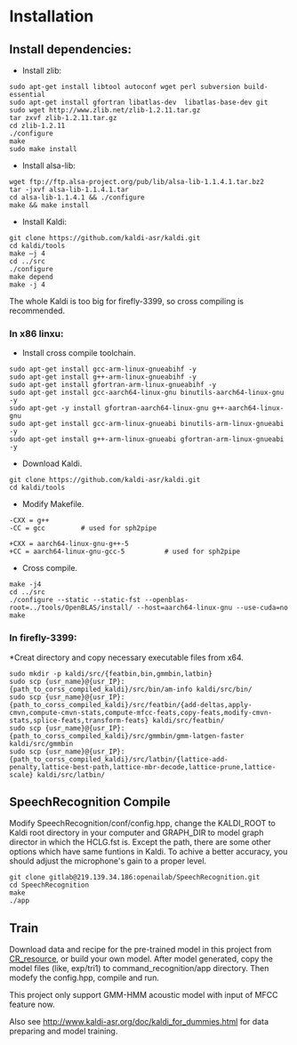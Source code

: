# Installation

## Install dependencies:

* Install zlib:
```
sudo apt-get install libtool autoconf wget perl subversion build-essential 
sudo apt-get install gfortran libatlas-dev  libatlas-base-dev git
sudo wget http://www.zlib.net/zlib-1.2.11.tar.gz
tar zxvf zlib-1.2.11.tar.gz
cd zlib-1.2.11
./configure
make
sudo make install
```
* Install alsa-lib:
```
wget ftp://ftp.alsa-project.org/pub/lib/alsa-lib-1.1.4.1.tar.bz2
tar -jxvf alsa-lib-1.1.4.1.tar
cd alsa-lib-1.1.4.1 && ./configure
make && make install
```

* Install Kaldi:
```
git clone https://github.com/kaldi-asr/kaldi.git
cd kaldi/tools
make –j 4
cd ../src
./configure
make depend
make -j 4
```
The whole Kaldi is too big for firefly-3399, so cross compiling is recommended. 
### In x86 linxu:
* Install cross compile toolchain.
```
sudo apt-get install gcc-arm-linux-gnueabihf -y
sudo apt-get install g++-arm-linux-gnueabihf -y
sudo apt-get install gfortran-arm-linux-gnueabihf -y
sudo apt-get install gcc-aarch64-linux-gnu binutils-aarch64-linux-gnu  -y
sudo apt-get -y install gfortran-aarch64-linux-gnu g++-aarch64-linux-gnu
sudo apt-get install gcc-arm-linux-gnueabi binutils-arm-linux-gnueabi -y
sudo apt-get install g++-arm-linux-gnueabi gfortran-arm-linux-gnueabi -y
```
* Download Kaldi.
```
git clone https://github.com/kaldi-asr/kaldi.git
cd kaldi/tools
```
* Modify Makefile.
```
-CXX = g++
-CC = gcc         # used for sph2pipe

+CXX = aarch64-linux-gnu-g++-5
+CC = aarch64-linux-gnu-gcc-5          # used for sph2pipe
```
* Cross compile.
```
make -j4
cd ../src
./configure --static --static-fst --openblas-root=../tools/OpenBLAS/install/ --host=aarch64-linux-gnu --use-cuda=no
make
```
### In firefly-3399:
*Creat directory and copy necessary executable files from x64.
```
sudo mkdir -p kaldi/src/{featbin,bin,gmmbin,latbin}
sudo scp {usr_name}@{usr_IP}:{path_to_corss_compiled_kaldi}/src/bin/am-info kaldi/src/bin/
sudo scp {usr_name}@{usr_IP}:{path_to_corss_compiled_kaldi}/src/featbin/{add-deltas,apply-cmvn,compute-cmvn-stats,compute-mfcc-feats,copy-feats,modify-cmvn-stats,splice-feats,transform-feats} kaldi/src/featbin/
sudo scp {usr_name}@{usr_IP}:{path_to_corss_compiled_kaldi}/src/gmmbin/gmm-latgen-faster kaldi/src/gmmbin
sudo scp {usr_name}@{usr_IP}:{path_to_corss_compiled_kaldi}/src/latbin/{lattice-add-penalty,lattice-best-path,lattice-mbr-decode,lattice-prune,lattice-scale} kaldi/src/latbin/
```

## SpeechRecognition Compile
Modify SpeechRecognition/conf/config.hpp, change the KALDI_ROOT to Kaldi root directory in your computer and GRAPH_DIR to model graph director in which the HCLG.fst is. Except the path, there are some other options which have same funtions in Kaldi. To achive a better accuracy, you should adjust the microphone's gain to a proper level.
```
git clone gitlab@219.139.34.186:openailab/SpeechRecognition.git
cd SpeechRecognition
make
./app
```

## Train
Download data and recipe for the pre-trained model in this project from [CR_resource](ftp://ftp.openailab.net/CR_resource/), or build your own model. After model generated, copy the model files (like, exp/tri1) to command_recognition/app directory. Then modefy the config.hpp, compile and run.

This project only support GMM-HMM acoustic model with input of MFCC feature now. 

Also see http://www.kaldi-asr.org/doc/kaldi_for_dummies.html for data preparing and model training.
